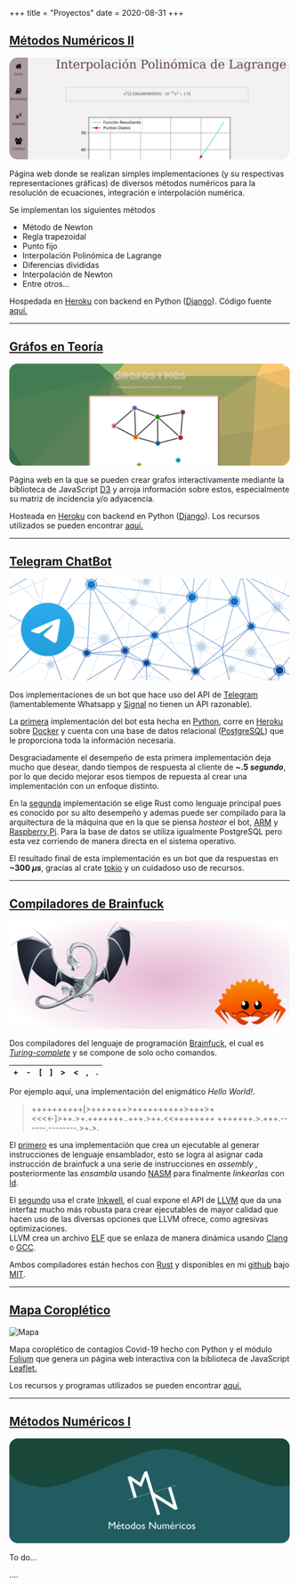 +++
title = "Proyectos"
date = 2020-08-31
+++


## [Métodos Numéricos II](https://metodos-dos.herokuapp.com/)

![Métodos](/metodos.png "SS de método de Lagrange.")

Página web donde se realizan simples implementaciones (y su respectivas representaciones gráficas) de diversos métodos numéricos para la resolución de ecuaciones, integración e interpolación numérica.

Se implementan los siguientes métodos

- Método de Newton
- Regla trapezoidal
- Punto fijo
- Interpolación Polinómica de Lagrange
- Diferencias divididas
- Interpolación de Newton
- Entre otros...

Hospedada en [Heroku](https://www.heroku.com/what#) con backend en Python ([Django](https://www.djangoproject.com)). Código fuente [aquí.](https://github.com/mucinoab/MII)



-------------------------------------------------------------------------------
## [Gráfos en Teoría](https://grafosenteoria.herokuapp.com/)
![Grafos](/grafos.png "SS de grafo.")

Página web en la que se pueden crear grafos interactivamente mediante la biblioteca de JavaScript [D3](https://d3js.org/) y arroja información sobre estos, especialmente su matriz de incidencia y/o adyacencia.

Hosteada en [Heroku](https://www.heroku.com/what#) con backend en Python ([Django](https://www.djangoproject.com/)). Los recursos utilizados se pueden encontrar [aquí.](https://github.com/mucinoab/TG)



-------------------------------------------------------------------------------
## [Telegram ChatBot](https://github.com/mucinoab/SistemedicBotRust)
<!-- more -->
![Bot](/bot.png "Red y logo")

Dos implementaciones de un bot que hace uso del API de [Telegram](https://telegram.org/) 
(lamentablemente Whatsapp y [Signal](https://www.signal.org/) no tienen un API razonable).

La [primera](https://github.com/mucinoab/SistemedicBot) implementación del bot
esta hecha en [Python](https://www.python.org/), corre en [Heroku](https://www.heroku.com/what#) sobre [Docker](https://www.docker.com/)
y cuenta con una base de datos relacional ([PostgreSQL](https://www.postgresql.org/)) que
le proporciona toda la información necesaria.   

Desgraciadamente el desempeño de esta primera implementación deja mucho que
desear, dando tiempos de respuesta al cliente de **~.5 _segundo_**, por lo que
decido mejorar esos tiempos de repuesta al crear una implementación con un
enfoque distinto.   

En la [segunda](https://github.com/mucinoab/SistemedicBotRust) implementación se
elige Rust como lenguaje principal pues es conocido por su alto desempeño y
ademas puede ser compilado para la arquitectura de la máquina que en la
que se piensa _hostear_ el bot, [ARM](https://es.wikipedia.org/wiki/Arquitectura_ARM) y 
[Raspberry Pi](https://en.wikipedia.org/wiki/Raspberry_Pi). Para la base de
datos se utiliza igualmente PostgreSQL pero esta vez corriendo de manera directa
en el sistema operativo.  

El resultado final de esta implementación es un bot que da respuestas en **~300 _µs_**, 
gracias al crate [tokio](https://tokio.rs/) y un cuidadoso uso de recursos.

-------------------------------------------------------------------------------
## [Compiladores de Brainfuck](https://github.com/mucinoab/BrainFCompiler-LLVM)
![Compiler](/compiler.png "LLVM y Ferris")

Dos compiladores del lenguaje de programación [Brainfuck](https://en.wikipedia.org/wiki/Brainfuck), el cual es [_Turing-complete_](https://en.wikipedia.org/wiki/Turing_completeness) y se compone de solo ocho comandos.

| + | - | [ | ] | > | < | , | . |
|---|---|---|---|---|---|---|---|     

Por ejemplo aquí, una implementación del enigmático _Hello World!_.

> ++++++++++[>+++++++>++++++++++>+++>+<<<<-]>++.>+.+++++++..+++.>++.<<++++++++
+++++++.>.+++.------.--------.>+.>.

El [primero](https://github.com/mucinoab/BrainFCompiler) es una implementación
que crea un ejecutable al generar instrucciones de lenguaje ensamblador, esto se
logra al asignar cada instrucción de brainfuck a una serie de instrucciones en _assembly_ , posteriormente las _ensambla_ usando [NASM](https://en.wikipedia.org/wijki/Netwide_Assembler) para finalmente _linkearlas_ con [ld](https://www.gnu.org/software/binutils/).

El [segundo](https://github.com/mucinoab/BrainFCompiler-LLVM) usa el crate
[Inkwell](https://lib.rs/crates/inkwell), el cual expone el API de [LLVM](https://en.wikipedia.org/wiki/LLVM) que da una interfaz mucho más robusta para crear ejecutables de mayor calidad que hacen uso de las diversas opciones que LLVM ofrece, como agresivas optimizaciones.  
LLVM crea un archivo [ELF](https://en.wikipedia.org/wiki/Executable_and_Linkable_Format) que se enlaza de manera dinámica usando [Clang](https://en.wikipedia.org/wiki/Clang) o [GCC](https://en.wikipedia.org/wiki/GNU_Compiler_Collection).

Ambos compiladores están hechos con [Rust](https://www.rust-lang.org/) y disponibles en mi [github](https://github.com/mucinoab/) bajo [MIT](https://opensource.org/licenses/MIT).  

-------------------------------------------------------------------------------

## [Mapa Coroplético](/mapa.html)

![Mapa](/mapac.png "SS de Mapa.")

Mapa coroplético de contagios Covid-19 hecho con Python y el módulo [Folium](https://github.com/python-visualization/folium) que genera un página web interactiva con la biblioteca de JavaScript [Leaflet.](https://leafletjs.com/)

Los recursos y programas utilizados se pueden encontrar [aquí.](https://github.com/mucinoab/mucinoab.github.io/tree/dev/extras/recursos)

-------------------------------------------------------------------------------

## [Métodos Numéricos I](https://github.com/mucinoab/SM)
![Métodos Uno](/MI.png "LLVM y Ferris")

To do...


....
